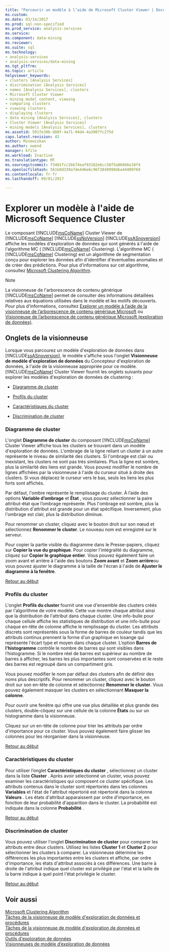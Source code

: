 ```yaml
---
title: "Parcourir un modèle à l’aide de Microsoft Cluster Viewer | Documents Microsoft"
ms.custom: 
ms.date: 03/14/2017
ms.prod: sql-non-specified
ms.prod_service: analysis-services
ms.service: 
ms.component: data-mining
ms.reviewer: 
ms.suite: sql
ms.technology:
- analysis-services
- analysis-services/data-mining
ms.tgt_pltfrm: 
ms.topic: article
helpviewer_keywords:
- clusters [Analysis Services]
- discrimination [Analysis Services]
- names [Analysis Services], clusters
- Microsoft Cluster Viewer
- mining model content, viewing
- comparing clusters
- viewing clusters
- displaying clusters
- data mining [Analysis Services], clusters
- Cluster Viewer [Analysis Services]
- mining models [Analysis Services], clusters
ms.assetid: 591fe30b-d88f-4a71-94d4-4a3907fc275d
caps.latest.revision: 42
author: Minewiskan
ms.author: owend
manager: kfile
ms.workload: Inactive
ms.translationtype: MT
ms.sourcegitcommit: f3481fcc2bb74eaf93182e6cc58f5a06666e10f4
ms.openlocfilehash: 561b0d339a7de446e6c96f3848998dba44409769
ms.contentlocale: fr-fr
ms.lasthandoff: 09/01/2017

---
```

# <a name="browse-a-model-using-the-microsoft-cluster-viewer"></a>Explorer un modèle à l'aide de Microsoft Sequence Cluster
  Le composant [!INCLUDE[msCoName](../../includes/msconame-md.md)] Cluster Viewer de [!INCLUDE[msCoName](../../includes/msconame-md.md)] [!INCLUDE[ssNoVersion](../../includes/ssnoversion-md.md)] [!INCLUDE[ssASnoversion](../../includes/ssasnoversion-md.md)] affiche les modèles d'exploration de données qui sont générés à l'aide de l'algorithme MC ( [!INCLUDE[msCoName](../../includes/msconame-md.md)] Clustering). L'algorithme MC ( [!INCLUDE[msCoName](../../includes/msconame-md.md)] Clustering) est un algorithme de segmentation conçu pour explorer les données afin d'identifier d'éventuelles anomalies et de créer des prédictions. Pour plus d’informations sur cet algorithme, consultez [Microsoft Clustering Algorithm](../../analysis-services/data-mining/microsoft-clustering-algorithm.md).  
  
> [!NOTE]  
>  La visionneuse de l'arborescence de contenu générique [!INCLUDE[msCoName](../../includes/msconame-md.md)] permet de consulter des informations détaillées relatives aux équations utilisées dans le modèle et les motifs découverts. Pour plus d’informations, consultez [Explorer un modèle à l’aide de la visionneuse de l’arborescence de contenu générique Microsoft](../../analysis-services/data-mining/browse-a-model-using-the-microsoft-generic-content-tree-viewer.md) ou [Visionneuse de l’arborescence de contenu générique Microsoft &#40;exploration de données&#41;](http://msdn.microsoft.com/library/751b4393-f6fd-48c1-bcef-bdca589ce34c).  
  
##  <a name="BKMK_ViewerTabs"></a> Onglets de la visionneuse  
 Lorsque vous parcourez un modèle d'exploration de données dans [!INCLUDE[ssASnoversion](../../includes/ssasnoversion-md.md)], le modèle s'affiche sous l'onglet **Visionneuse de modèle d'exploration de données** du Concepteur d'exploration de données, à l'aide de la visionneuse appropriée pour ce modèle. [!INCLUDE[msCoName](../../includes/msconame-md.md)] Cluster Viewer fournit les onglets suivants pour explorer les modèles d'exploration de données de clustering :  
  
-   [Diagramme de cluster](#BKMK_Diagram)  
  
-   [Profils du cluster](#BKMK_Profile)  
  
-   [Caractéristiques du cluster](#BKMK_Characteristics)  
  
-   [Discrimination de cluster](#BKMK_Discrimination)  
  
###  <a name="BKMK_Diagram"></a> Diagramme de cluster  
 L'onglet **Diagramme de cluster** du composant [!INCLUDE[msCoName](../../includes/msconame-md.md)] Cluster Viewer affiche tous les clusters se trouvant dans un modèle d'exploration de données. L'ombrage de la ligne reliant un cluster à un autre représente le niveau de similarité des clusters. Si l'ombrage est clair ou inexistant, les clusters ne sont pas très similaires. Plus la ligne est sombre, plus la similarité des liens est grande. Vous pouvez modifier le nombre de lignes affichées par la visionneuse à l'aide du curseur situé à droite des clusters. Si vous déplacez le curseur vers le bas, seuls les liens les plus forts sont affichés.  
  
 Par défaut, l'ombre représente le remplissage du cluster. À l’aide des options **Variable d’ombrage** et **État** , vous pouvez sélectionner la paire attribut-état que l’ombrage représente. Plus l'ombrage est sombre, plus la distribution d'attribut est grande pour un état spécifique. Inversement, plus l'ombrage est clair, plus la distribution diminue.  
  
 Pour renommer un cluster, cliquez avec le bouton droit sur son nœud et sélectionnez **Renommer le cluster**. Le nouveau nom est enregistré sur le serveur.  
  
 Pour copier la partie visible du diagramme dans le Presse-papiers, cliquez sur **Copier la vue du graphique**. Pour copier l'intégralité du diagramme, cliquez sur **Copier le graphique entier**. Vous pouvez également faire un zoom avant et arrière à l'aide des boutons **Zoom avant** et **Zoom arrière**ou vous pouvez ajuster le diagramme à la taille de l'écran à l'aide de **Ajuster le diagramme à la fenêtre**.  
  
 [Retour au début](#BKMK_ViewerTabs)  
  
###  <a name="BKMK_Profile"></a> Profils du cluster  
 L'onglet **Profils du cluster** fournit une vue d'ensemble des clusters créés par l'algorithme de votre modèle. Cette vue montre chaque attribut ainsi que la distribution de l'attribut dans chaque cluster. Une info-bulle pour chaque cellule affiche les statistiques de distribution et une info-bulle pour chaque en-tête de colonne affiche le remplissage du cluster. Les attributs discrets sont représentés sous la forme de barres de couleur tandis que les attributs continus prennent la forme d'un graphique en losange qui représente l'écart type et moyen dans chaque cluster. L’option **Barres de l’histogramme** contrôle le nombre de barres qui sont visibles dans l’histogramme. Si le nombre réel de barres est supérieur au nombre de barres à afficher, les barres les plus importantes sont conservées et le reste des barres est regroupé dans un compartiment gris.  
  
 Vous pouvez modifier le nom par défaut des clusters afin de définir des noms plus descriptifs. Pour renommer un cluster, cliquez avec le bouton droit sur son en-tête de colonne et sélectionnez **Renommer le cluster**. Vous pouvez également masquer les clusters en sélectionnant **Masquer la colonne**.  
  
 Pour ouvrir une fenêtre qui offre une vue plus détaillée et plus grande des clusters, double-cliquez sur une cellule de la colonne **États** ou sur un histogramme dans la visionneuse.  
  
 Cliquez sur un en-tête de colonne pour trier les attributs par ordre d'importance pour ce cluster. Vous pouvez également faire glisser les colonnes pour les réorganiser dans la visionneuse.  
  
 [Retour au début](#BKMK_ViewerTabs)  
  
###  <a name="BKMK_Characteristics"></a> Caractéristiques du cluster  
 Pour utiliser l’onglet **Caractéristiques du cluster** , sélectionnez un cluster dans la liste **Cluster** . Après avoir sélectionné un cluster, vous pouvez examiner les caractéristiques qui composent ce cluster spécifique. Les attributs contenus dans le cluster sont répertoriés dans les colonnes **Variables** et l'état de l'attribut répertorié est répertorié dans la colonne **Valeurs** . Les états d'attribut apparaissent par ordre d'importance, en fonction de leur probabilité d'apparition dans le cluster. La probabilité est indiquée dans la colonne **Probabilité** .  
  
 [Retour au début](#BKMK_ViewerTabs)  
  
###  <a name="BKMK_Discrimination"></a> Discrimination de cluster  
 Vous pouvez utiliser l'onglet **Discrimination de cluster** pour comparer les attributs entre deux clusters. Utilisez les listes **Cluster 1** et **Cluster 2** pour sélectionner les clusters à comparer. La visionneuse détermine les différences les plus importantes entre les clusters et affiche, par ordre d'importance, les états d'attribut associés à ces différences. Une barre à droite de l'attribut indique quel cluster est privilégié par l'état et la taille de la barre indique à quel point l'état privilégie le cluster.  
  
 [Retour au début](#BKMK_ViewerTabs)  
  
## <a name="see-also"></a>Voir aussi  
 [Microsoft Clustering Algorithm](../../analysis-services/data-mining/microsoft-clustering-algorithm.md)   
 [Tâches de la visionneuse de modèle d'exploration de données et procédures](../../analysis-services/data-mining/mining-model-viewer-tasks-and-how-tos.md)   
 [Tâches de la visionneuse de modèle d'exploration de données et procédures](../../analysis-services/data-mining/mining-model-viewer-tasks-and-how-tos.md)   
 [Outils d'exploration de données](../../analysis-services/data-mining/data-mining-tools.md)   
 [Visionneuses de modèle d’exploration de données](../../analysis-services/data-mining/data-mining-model-viewers.md)  
  
  

